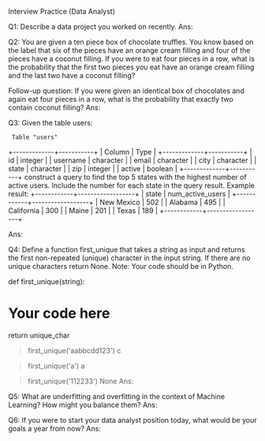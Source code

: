 Interview Practice (Data Analyst)

Q1: Describe a data project you worked on recently.
Ans:



Q2: You are given a ten piece box of chocolate truffles. You know based on the label that six of the pieces have an orange cream filling and four of the pieces have a coconut filling. If you were to eat four pieces in a row, what is the probability that the first two pieces you eat have an orange cream filling and the last two have a coconut filling?

Follow-up question: If you were given an identical box of chocolates and again eat four pieces in a row, what is the probability that exactly two contain coconut filling?
Ans:


Q3: Given the table users:

     Table "users"
+-------------+-----------+
| Column      | Type      |
+-------------+-----------+
| id          | integer   |
| username    | character |
| email       | character |
| city        | character |
| state       | character |
| zip         | integer   |
| active      | boolean   |
+-------------+-----------+
construct a query to find the top 5 states with the highest number of active users. Include the number for each state in the query result. Example result:
+------------+------------------+
| state      | num_active_users |
+------------+------------------+
| New Mexico | 502              |
| Alabama    | 495              |
| California | 300              |
| Maine      | 201              |
| Texas      | 189              |
+------------+------------------+

Ans:



Q4: Define a function first_unique that takes a string as input and returns the first non-repeated (unique) character in the input string. If there are no unique characters return None. Note: Your code should be in Python.

def first_unique(string):
 # Your code here
 return unique_char

> first_unique('aabbcdd123')
> c

> first_unique('a')
> a

> first_unique('112233')
> None
Ans:



Q5: What are underfitting and overfitting in the context of Machine Learning? How might you balance them?
Ans:


Q6: If you were to start your data analyst position today, what would be your goals a year from now?
Ans:


